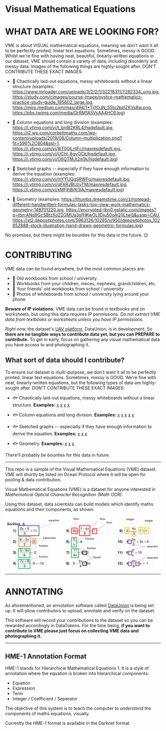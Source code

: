 # Visual Mathematical Equations

# WHAT DATA ARE WE LOOKING FOR?

VME is about VISUAL mathematical equations, meaning we don't want it all to be perfectly printed, linear text equations. Sometimes, messy is GOOD.
Whilst we're fine with having neat, beautiful, linearly-written equations in our dataset, VME should contain a variety of data, including disorderly and messy data. 
Images of the following things are highly-sought after. DON'T CONTRIBUTE THESE EXACT IMAGES:

- 🐡 Chaotically laid-out equations, messy whiteboards without a linear structure (examples: https://www.mrloader.com/uploads/3/2/2/1/32218311/7282334_orig.jpg, https://study.com/cimages/course-image/nystce-mathematics-practice-study-guide_195602_large.jpg, https://miro.medium.com/max/494/1*Tji1OJN_55to2bzIZKVs8w.png, https://pbs.twimg.com/media/DrRM1A5VsAA4HC6.jpg)

- 🐡 Column equations and long division (examples: https://i.ytimg.com/vi/t_bnlB2KRL4/hqdefault.jpg,  https://i2.wp.com/corbettmaths.com/wp-content/uploads/2019/08/Column-multiplication.png?fit=596%2C604&ssl=1, https://i.ytimg.com/vi/8lT00iLntFc/maxresdefault.jpg, https://i.ytimg.com/vi/UCht-8gvOCk/hqdefault.jpg, https://i.ytimg.com/vi/O6QTMJt2n0k/hqdefault.jpg)

- 🐡 Sketched graphs -- especially if they have enough information to derive the equation (examples: https://i.ytimg.com/vi/mYYUQgSRWFg/maxresdefault.jpg,  https://i.ytimg.com/vi/qFARJBUzyTM/maxresdefault.jpg, https://i.ytimg.com/vi/xMFlhBrK3iA/maxresdefault.jpg)

- 🐡 Geometry (examples: https://thumbs.dreamstime.com/z/notepad-different-handwritten-formulas-tasks-top-view-work-mathematics-geometry-148701220.jpg, https://encrypted-tbn0.gstatic.com/images?q=tbn:ANd9GcSBtzXoZ2OMUa3sfHKwOLllDju50oAQ1jLtwQ&usqp=CAU, https://st2.depositphotos.com/5963126/10285/v/950/depositphotos_102852888-stock-illustration-hand-drawn-geometric-formulas.jpg)

No promises, but there might be bounties for this data in the future. 😉

# CONTRIBUTING
VME data can be found anywhere, but the most common places are:

- 🌊 Old workbooks from school / university
- 🌊 Workbooks from your children, nieces, nephews, grandchildren, etc.
- 🌊 Your friends' old workbooks from school / university
- 🌊 Photos of whiteboards from school / university lying around your phone

**Beware of IP violations.** VME data can be found in textbooks and on worksheets, but using this data requires IP permissions. *Do not extract VME data from textbooks or worksheets unless you have IP permissions.*

Right now, the dataset's [UAV platform](https://dataunion.app/), DataUnion, is in development. So **there are no tangible ways to contribute data yet, but you can PREPARE to contribute.** To get in early, focus on gathering any visual mathematical data you have access to and photographing it.

## What sort of data should I contribute?

To ensure our dataset is multi-purpose, we don't want it all to be perfectly printed, linear text equations. Sometimes, messy is GOOD.
We're fine with neat, linearly-written equations, but the following types of data are highly-sought after. DON'T CONTRIBUTE THESE EXACT IMAGES:

- 🐟 Chaotically laid-out equations, messy whiteboards without a linear structure. **Examples:** [x](https://www.mrloader.com/uploads/3/2/2/1/32218311/7282334_orig.jpg) [x](https://study.com/cimages/course-image/nystce-mathematics-practice-study-guide_195602_large.jpg) [x](https://miro.medium.com/max/494/1*Tji1OJN_55to2bzIZKVs8w.png) [x](https://pbs.twimg.com/media/DrRM1A5VsAA4HC6.jpg)

- 🐟 Column equations and long division. **Examples:** [x](https://i.ytimg.com/vi/t_bnlB2KRL4/hqdefault.jpg) [x](https://i2.wp.com/corbettmaths.com/wp-content/uploads/2019/08/Column-multiplication.png?fit=596%2C604&ssl=1) [x](https://i.ytimg.com/vi/8lT00iLntFc/maxresdefault.jpg) [x](https://i.ytimg.com/vi/UCht-8gvOCk/hqdefault.jpg) [x](https://i.ytimg.com/vi/O6QTMJt2n0k/hqdefault.jpg)

- 🐟 Sketched graphs -- especially if they have enough information to derive the equation. **Examples:** [x](https://i.ytimg.com/vi/mYYUQgSRWFg/maxresdefault.jpg) [x](https://i.ytimg.com/vi/qFARJBUzyTM/maxresdefault.jpg) [x](https://i.ytimg.com/vi/xMFlhBrK3iA/maxresdefault.jpg)

- 🐟 Geometry. **Examples:** [x](https://thumbs.dreamstime.com/z/notepad-different-handwritten-formulas-tasks-top-view-work-mathematics-geometry-148701220.jpg) [x](https://encrypted-tbn0.gstatic.com/images?q=tbn:ANd9GcSBtzXoZ2OMUa3sfHKwOLllDju50oAQ1jLtwQ&usqp=CAU) [x](https://st2.depositphotos.com/5963126/10285/v/950/depositphotos_102852888-stock-illustration-hand-drawn-geometric-formulas.jpg)

There'll probably be bounties for this data in future. 

----

This repo is a sample of the  Visual Mathematical Equations (VME) dataset. VME will shortly be listed on Ocean Protocol where it will be open for pooling & data contribution.

Visual Mathematical Equations (VME) is a dataset for anyone interested in *Mathematical Optical Character Recognition (Math OCR).*

Using this dataset, data scientists can build models which identify maths equations and their components, as shown:

![Figure 1](https://github.com/SarahKay99/HME-1/blob/main/Figure1.png?raw=true)

----

# ANNOTATING

As aforementioned, an annotation software called [DataUnion](https://dataunion.app/) is being set up. It will allow contributors to upload, annotate and verify on the dataset. 

This software will record your contributions to the dataset so you can be rewarded accordingly in DataTokens. For the time being, **if you want to contribute to VME please just focus on collecting VME data and photographing it.**

----

## HME-1 Annotation Format
HME-1 stands for Hierarchical Mathematical Equations 1. It is a style of annotation where the equation is broken into hierarchical components: 

- Equation 
- Expression 
- Term
- Integer / Coefficient / Seperator

The objective of this system is to teach the computer to *understand* the components of maths equations, visually.

Currently the HME-1 format is available in the Darknet format.
